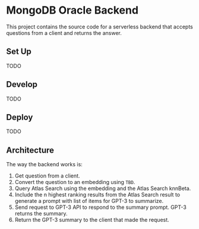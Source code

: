 # MongoDB Oracle Backend

This project contains the source code for a serverless backend that accepts questions from a client and returns the answer.

## Set Up

TODO

## Develop

TODO

## Deploy

TODO

## Architecture

The way the backend works is:

1. Get question from a client.
1. Convert the question to an embedding using `TBD`.
1. Query Atlas Search using the embedding and the Atlas Search knnBeta.
1. Include the n highest ranking results from the Atlas Search result to generate a prompt with list of items for GPT-3 to summarize.
1. Send request to GPT-3 API to respond to the summary prompt. GPT-3 returns the summary.
1. Return the GPT-3 summary to the client that made the request.
